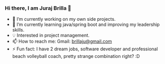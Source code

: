 ### Hi there, I am Juraj Brilla 👋


- 🔭 I’m currently working on my own side projects.
- 🌱 I’m currently learning java/spring boot and improving my leadership skills.
- 💡 Interested in project management.
- 📫 How to reach me: Gmail: brillaju@gmail.com
- ⚡ Fun fact: I have 2 dream jobs, software developer and professional beach volleyball coach, pretty strange combination right? :D

